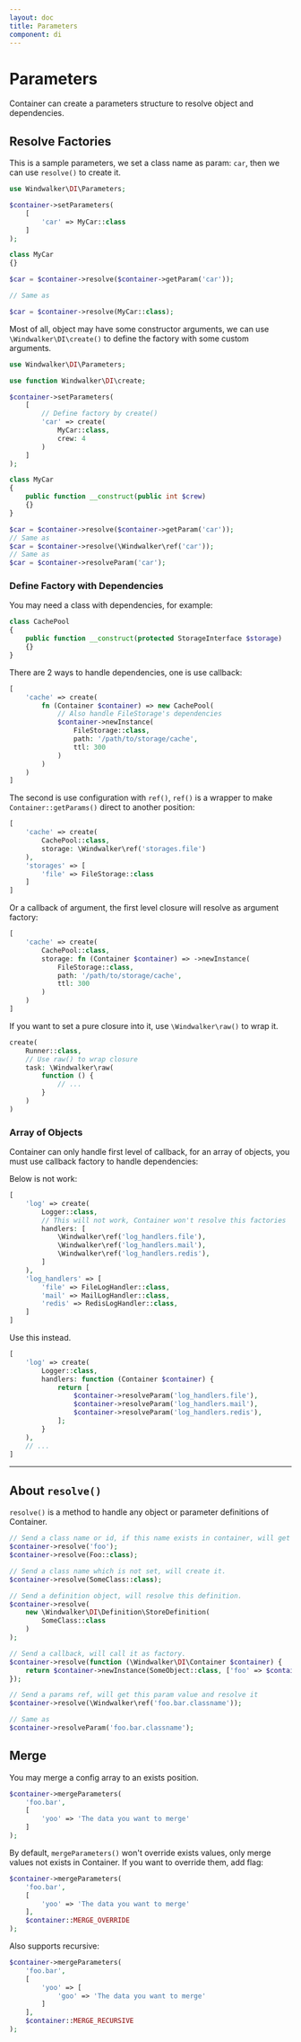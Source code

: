 ```yaml
---
layout: doc
title: Parameters
component: di
---
```


# Parameters

Container can create a parameters structure to resolve object and dependencies.

## Resolve Factories

This is a sample parameters, we set a class name as param: `car`, then we can use `resolve()` to create it.

```php
use Windwalker\DI\Parameters;

$container->setParameters(
    [
        'car' => MyCar::class
    ]
);

class MyCar
{}

$car = $container->resolve($container->getParam('car'));

// Same as 

$car = $container->resolve(MyCar::class);
```

Most of all, object may have some constructor arguments, we can use `\Windwalker\DI\create()` to define the factory 
with some custom arguments.

```php
use Windwalker\DI\Parameters;

use function Windwalker\DI\create;

$container->setParameters(
    [
        // Define factory by create()
        'car' => create(
            MyCar::class,
            crew: 4
        )
    ]
);

class MyCar
{
    public function __construct(public int $crew)
    {}
}

$car = $container->resolve($container->getParam('car'));
// Same as
$car = $container->resolve(\Windwalker\ref('car'));
// Same as
$car = $container->resolveParam('car');
```

### Define Factory with Dependencies

You may need a class with dependencies, for example:

```php
class CachePool
{
    public function __construct(protected StorageInterface $storage)
    {}
}
```

There are 2 ways to handle dependencies, one is use callback:

```php
[
    'cache' => create(
        fn (Container $container) => new CachePool(
            // Also handle FileStorage's dependencies
            $container->newInstance(
                FileStorage::class,
                path: '/path/to/storage/cache',
                ttl: 300
            )
        )
    )
]
```

The second is use configuration with `ref()`, `ref()` is a wrapper to make `Container::getParams()` direct to another 
position:

```php
[
    'cache' => create(
        CachePool::class,
        storage: \Windwalker\ref('storages.file')
    ),
    'storages' => [
        'file' => FileStorage::class
    ] 
]
```

Or a callback of argument, the first level closure will resolve as argument factory:

```php
[
    'cache' => create(
        CachePool::class,
        storage: fn (Container $container) => ->newInstance(
            FileStorage::class,
            path: '/path/to/storage/cache',
            ttl: 300
        )
    )
]
```

If you want to set a pure closure into it, use `\Windwalker\raw()` to wrap it.

```php
create(
    Runner::class,
    // Use raw() to wrap closure
    task: \Windwalker\raw(
        function () {
            // ...
        }
    )
)
```

### Array of Objects

Container can only handle first level of callback, for an array of objects, you must use callback factory 
to handle dependencies:

Below is not work:

```php
[
    'log' => create(
        Logger::class,
        // This will not work, Container won't resolve this factories
        handlers: [
            \Windwalker\ref('log_handlers.file'), 
            \Windwalker\ref('log_handlers.mail'), 
            \Windwalker\ref('log_handlers.redis'),
        ]
    ),
    'log_handlers' => [
        'file' => FileLogHandler::class,
        'mail' => MailLogHandler::class,
        'redis' => RedisLogHandler::class,
    ]
]
```

Use this instead.

```php
[
    'log' => create(
        Logger::class,
        handlers: function (Container $container) {
            return [
                $container->resolveParam('log_handlers.file'), 
                $container->resolveParam('log_handlers.mail'), 
                $container->resolveParam('log_handlers.redis'),
            ];
        }
    ),
    // ...
]
```

-----

## About `resolve()`

`resolve()` is a method to handle any object or parameter definitions of Container.

```php
// Send a class name or id, if this name exists in container, will get it.
$container->resolve('foo');
$container->resolve(Foo::class);

// Send a class name which is not set, will create it.
$container->resolve(SomeClass::class);

// Send a definition object, will resolve this definition.
$container->resolve(
    new \Windwalker\DI\Definition\StoreDefinition(
        SomeClass::class
    )
);

// Send a callback, will call it as factory.
$container->resolve(function (\Windwalker\DI\Container $container) {
    return $container->newInstance(SomeObject::class, ['foo' => $container->get('foo')]);
});

// Send a params ref, will get this param value and resolve it
$container->resolve(\Windwalker\ref('foo.bar.classname'));

// Same as 
$container->resolveParam('foo.bar.classname');
```

## Merge

You may merge a config array to an exists position.

```php
$container->mergeParameters(
    'foo.bar',
    [
        'yoo' => 'The data you want to merge'
    ]
);
```

By default, `mergeParameters()` won't override exists values, only merge values not exists in Container.
If you want to override them, add flag:

```php
$container->mergeParameters(
    'foo.bar',
    [
        'yoo' => 'The data you want to merge'
    ],
    $container::MERGE_OVERRIDE
);
```

Also supports recursive:

```php
$container->mergeParameters(
    'foo.bar',
    [
        'yoo' => [
            'goo' => 'The data you want to merge'
        ]
    ],
    $container::MERGE_RECURSIVE
);
```

